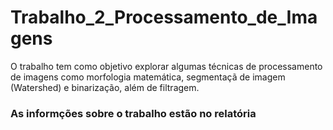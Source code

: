# Trabalho_2_Processamento_de_Imagens
O trabalho tem como objetivo explorar algumas técnicas de processamento de imagens como morfologia matemática, segmentaçã de imagem (Watershed) e binarização, além de filtragem.
### As informções sobre o trabalho estão no relatória
